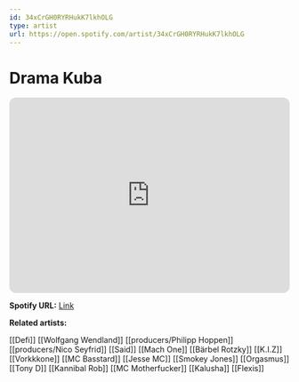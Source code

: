 ```yaml
---
id: 34xCrGH0RYRHukK7lkhOLG
type: artist
url: https://open.spotify.com/artist/34xCrGH0RYRHukK7lkhOLG
---
```

# Drama Kuba

<iframe style="border-radius:12px" src="https://open.spotify.com/embed/artist/34xCrGH0RYRHukK7lkhOLG" width="100%" height="352" frameBorder="0" allowfullscreen="" allow="autoplay; clipboard-write; encrypted-media; fullscreen; picture-in-picture" loading="lazy"></iframe>

**Spotify URL:** [Link](https://open.spotify.com/artist/34xCrGH0RYRHukK7lkhOLG)

**Related artists:**

[[Defi]]
[[Wolfgang Wendland]]
[[producers/Philipp Hoppen]]
[[producers/Nico Seyfrid]]
[[Said]]
[[Mach One]]
[[Bärbel Rotzky]]
[[K.I.Z]]
[[Vorkkkone]]
[[MC Basstard]]
[[Jesse MC]]
[[Smokey Jones]]
[[Orgasmus]]
[[Tony D]]
[[Kannibal Rob]]
[[MC Motherfucker]]
[[Kalusha]]
[[Flexis]]
